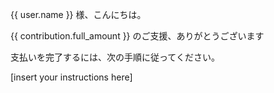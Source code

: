 {{ user.name }} 様、こんにちは。

{{ contribution.full_amount }} のご支援、ありがとうございます

支払いを完了するには、次の手順に従ってください。

[insert your instructions here]
